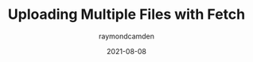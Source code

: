 ---
author: raymondcamden
date: 2021-08-08
layout: post.njk
tags:
  - javascript
target_url: https://www.raymondcamden.com/2021/08/08/uploading-multiple-files-with-fetch
title: Uploading Multiple Files with Fetch
---